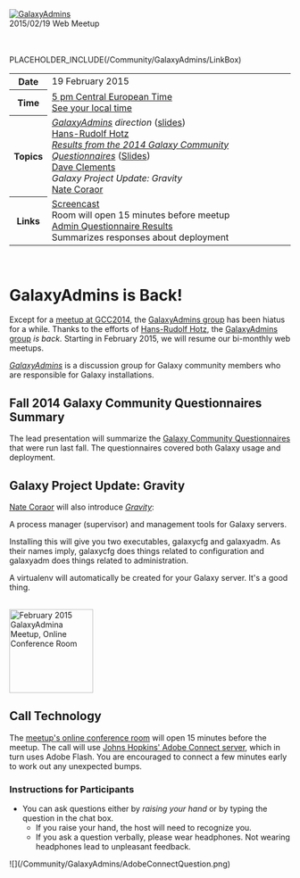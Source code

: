 <div class='center'><a href='/Community/GalaxyAdmins'><img src='/Images/Logos/GalaxyAdmins.png' alt='GalaxyAdmins' /></a> 
<div class='title'>2015/02/19 Web Meetup<br /><br />

</div></div>

<br />

PLACEHOLDER_INCLUDE(/Community/GalaxyAdmins/LinkBox)

<table>
  <tr>
    <th> Date </th>
    <td> 19 February 2015 </td>
    <td rowspan=4 style=" border: none;"> </td>
    <td rowspan=4 style=" border: none;"> </td>
  </tr>
  <tr>
    <th> Time </th>
    <td> <a href='http://bit.ly/1yZJSkN'>5 pm Central European Time</a><div class='indent'><a href='http://bit.ly/1yZJSkN'>See your local time</a></div> </td>
  </tr>
  <tr>
    <th> Topics </th>
    <td> <em><a href='/Community/GalaxyAdmins'>GalaxyAdmins</a> direction</em>  (<a href='PLACEHOLDER_ATTACHMENT_URLGalaxy_admins_20150219.hrh.pdf'>slides</a>)<div class='indent'><a href='/HansrudolfHotz'>Hans-Rudolf Hotz</a> </div><em><a href='/News/2014Questionnaire'>Results from the 2014 Galaxy Community Questionnaires</a></em> (<a href='PLACEHOLDER_ATTACHMENT_URL2014QuestionnaireSlides.pdf'>Slides</a>)<div class='indent'><a href='/DaveClements'>Dave Clements</a> </div><em>Galaxy Project Update: Gravity</em> <div class='indent'><a href='/nate'>Nate Coraor</a></div> </td>
  </tr>
  <tr>
    <th> Links </th>
    <td> <a href='https://connect.johnshopkins.edu/p9oss8nhzqe/'>Screencast</a> <div class='indent'>Room will open 15 minutes before meetup</div> <a href='/Community/GalaxyAdmins/Surveys/2014'>Admin Questionnaire Results</a><div class='indent'>Summarizes responses about deployment</div></td>
  </tr>
</table>


<br />

# GalaxyAdmins is Back!

Except for a [meetup at GCC2014](/src/Events/GCC2014/BoFs/GalaxyAdmins/index.md), the [GalaxyAdmins group](/src/Community/GalaxyAdmins/index.md) has been hiatus for a while.  Thanks to the efforts of [Hans-Rudolf Hotz](/HansrudolfHotz), the [GalaxyAdmins group](/src/Community/GalaxyAdmins/index.md) *is back.*  Starting in February 2015, we will resume our bi-monthly web meetups.  

*[GalaxyAdmins](/src/Community/GalaxyAdmins/index.md)* is a discussion group for Galaxy community members who are responsible for Galaxy installations. 

## Fall 2014 Galaxy Community Questionnaires Summary

The lead presentation will summarize the [Galaxy Community Questionnaires](/src/News/2014Questionnaire/index.md) that were run last fall.  The questionnaires covered both Galaxy usage and deployment.

## Galaxy Project Update: Gravity

[Nate Coraor](/src/nate/index.md) will also introduce *[Gravity](https://github.com/galaxyproject/gravity/blob/master/README.rst)*:

<div class='indent'>

A process manager (supervisor) and management tools for Galaxy servers.

Installing this will give you two executables, galaxycfg and galaxyadm. As their names imply, galaxycfg does things related to configuration and galaxyadm does things related to administration.

A virtualenv will automatically be created for your Galaxy server. It's a good thing.
</div>

<div class='right'><br /><a href='http://bit.ly/admins1502'><img src='/Images/Logos/AdobeConnectSquarish.jpg' alt='February 2015 GalaxyAdmina Meetup, Online Conference Room' width="150" /></a></div>

## Call Technology

The  [meetup's online conference room](http://bit.ly/admins1502) will open 15 minutes before the meetup.  The call will use [Johns Hopkins' Adobe Connect server](http://connect.johnshopkins.edu/welcome/), which in turn uses Adobe Flash.  You are encouraged to connect a few minutes early to work out any unexpected bumps.

### Instructions for Participants

* You can ask questions either by *raising your hand* or by typing the question in the chat box.  
  * If you raise your hand, the host will need to recognize you.
  * If you ask a question verbally, please wear headphones.  Not wearing headphones lead to unpleasant feedback.

<div class='center'>![](/Community/GalaxyAdmins/AdobeConnectQuestion.png)</div>
